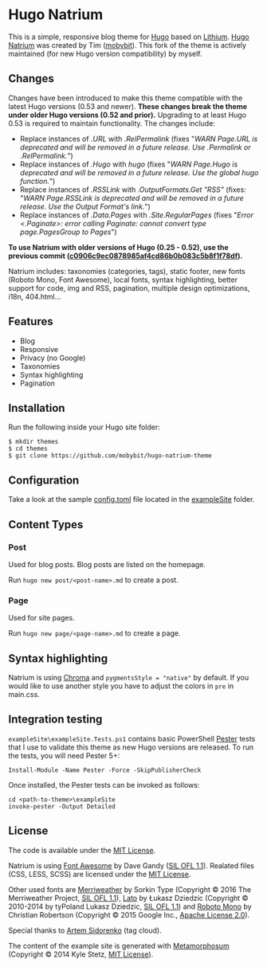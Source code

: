 # Hugo Natrium
This is a simple, responsive blog theme for [Hugo](https://gohugo.io/) based on [Lithium](https://github.com/jrutheiser/hugo-lithium-theme.git). [Hugo Natrium](https://github.com/mobybit/hugo-natrium-theme) was created by Tim ([mobybit](https://github.com/mobybit)). This fork of the theme is actively maintained (for new Hugo version compatibility) by myself.

## Changes
Changes have been introduced to make this theme compatible with the latest Hugo versions (0.53 and newer). **These changes break the theme under older Hugo versions (0.52 and prior).** Upgrading to at least Hugo 0.53 is required to maintain functionality. The changes include:

* Replace instances of *.URL* with *.RelPermalink* (fixes "*WARN Page.URL is deprecated and will be removed in a future release. Use .Permalink or .RelPermalink.*")
* Replace instances of *.Hugo* with *hugo* (fixes "*WARN Page.Hugo is deprecated and will be removed in a future release. Use the global hugo function.*")
* Replace instances of *.RSSLink* with *.OutputFormats.Get "RSS"* (fixes: "*WARN Page.RSSLink is deprecated and will be removed in a future release. Use the Output Format's link.*")
* Replace instances of *.Data.Pages* with *.Site.RegularPages* (fixes "*Error <.Paginate>: error calling Paginate: cannot convert type page.PagesGroup to Pages*")

**To use Natrium with older versions of Hugo (0.25 - 0.52), use the previous commit ([c0906c9ec0878985af4cd86b0b083c5b8f1f78df](https://github.com/mobybit/hugo-natrium-theme/tree/c0906c9ec0878985af4cd86b0b083c5b8f1f78df)).**

Natrium includes: taxonomies (categories, tags), static footer, new fonts (Roboto Mono, Font Awesome), local fonts, syntax highlighting, better support for code, img and RSS, pagination, multiple design optimizations, i18n, 404.html...


## Features
- Blog
- Responsive
- Privacy (no Google)
- Taxonomies
- Syntax highlighting
- Pagination


## Installation
Run the following inside your Hugo site folder:

```
$ mkdir themes
$ cd themes
$ git clone https://github.com/mobybit/hugo-natrium-theme
```


## Configuration
Take a look at the sample [config.toml](https://github.com/mobybit/hugo-natrium-theme/blob/master/exampleSite/config.toml)
file located in the [exampleSite](https://github.com/mobybit/hugo-natrium-theme/blob/master/exampleSite) folder.


## Content Types

### Post
Used for blog posts. Blog posts are listed on the homepage.

Run `hugo new post/<post-name>.md` to create a post.

### Page
Used for site pages.

Run `hugo new page/<page-name>.md` to create a page.


## Syntax highlighting
Natrium is using [Chroma](https://gohugo.io/content-management/syntax-highlighting/) and `pygmentsStyle = "native"` by default. If you would like to use another style you have to adjust the colors in `pre` in main.css.


## Integration testing
`exampleSite\exampleSite.Tests.ps1` contains basic PowerShell [Pester](https://github.com/pester/Pester) tests that I use to validate this theme as new Hugo versions are released. To run the tests, you will need Pester 5+:

```
Install-Module -Name Pester -Force -SkipPublisherCheck
```

Once installed, the Pester tests can be invoked as follows:

```
cd <path-to-theme>\exampleSite
invoke-pester -Output Detailed
```


## License
The code is available under the [MIT License](https://github.com/mobybit/hugo-natrium-theme/blob/master/LICENSE.md). 

Natrium is using [Font Awesome](http://fontawesome.io) by Dave Gandy ([SIL OFL 1.1](http://scripts.sil.org/OFL)). Realated files (CSS, LESS, SCSS) are licensed under the [MIT License](http://opensource.org/licenses/mit-license.html).

Other used fonts are [Merriweather](https://github.com/EbenSorkin/Merriweather) by Sorkin Type (Copyright © 2016 The Merriweather Project, [SIL OFL 1.1](http://scripts.sil.org/OFL)), [Lato](http://www.latofonts.com/) by Łukasz Dziedzic (Copyright © 2010-2014 by tyPoland Lukasz Dziedzic, [SIL OFL 1.1](http://scripts.sil.org/OFL)) and [Roboto Mono](https://github.com/google/roboto/) by Christian Robertson (Copyright © 2015 Google Inc., [Apache License 2.0](http://www.apache.org/licenses/LICENSE-2.0)).

Special thanks to [Artem Sidorenko](https://www.sidorenko.io/post/2017/07/nice-tagcloud-with-hugo/) (tag cloud).

The content of the example site is generated with [Metamorphosum](http://metaphorpsum.com/) (Copyright © 2014 Kyle Stetz, [MIT License](https://github.com/kylestetz/metaphorpsum/blob/master/LICENSE.md)).
